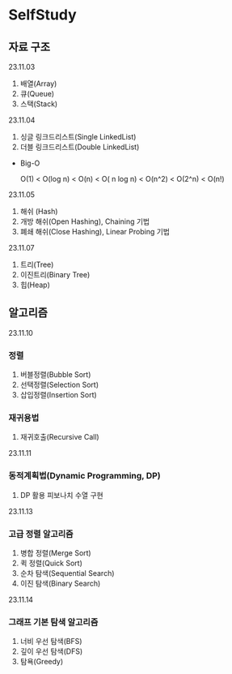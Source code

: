 # SelfStudy

## 자료 구조
  
23.11.03
1. 배열(Array)
2. 큐(Queue)
3. 스택(Stack)

23.11.04
1. 싱글 링크드리스트(Single LinkedList)
2. 더블 링크드리스트(Double LinkedList)

* Big-O
  
  O(1) < O(log n) < O(n) < O( n log n) < O(n^2) < O(2^n) < O(n!)


23.11.05
1. 해쉬 (Hash)
2. 개방 해쉬(Open Hashing), Chaining 기법
3. 폐쇄 해쉬(Close Hashing), Linear Probing 기법

23.11.07
1. 트리(Tree)
2. 이진트리(Binary Tree)
3. 힙(Heap)

## 알고리즘

23.11.10
### 정렬
1. 버블정렬(Bubble Sort)
2. 선택정렬(Selection Sort)
3. 삽입정렬(Insertion Sort)
   
### 재귀용법 
1. 재귀호출(Recursive Call)

23.11.11
### 동적계획법(Dynamic Programming, DP)
1. DP 활용 피보나치 수열 구현

23.11.13
### 고급 정렬 알고리즘
1. 병합 정렬(Merge Sort)
2. 퀵 정렬(Quick Sort)
3. 순차 탐색(Sequential Search)
4. 이진 탐색(Binary Search)

23.11.14
### 그래프 기본 탐색 알고리즘
1. 너비 우선 탐색(BFS)
2. 깊이 우선 탐색(DFS)
3. 탐욕(Greedy)
